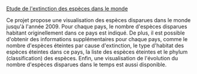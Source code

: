 [Etude de l'extinction des espèces dans le monde](https://species-extinction.github.io/species-extinction/index.html)<br>

Ce projet propose une visualisation des espèces disparues dans le monde jusqu'à l'année 2009. Pour chaque pays, le nombre d'espèces disparues habitant originellement dans ce pays est indiqué. De plus, il est possible d'obtenir des informations supplémentaires pour chaque pays, comme le nombre d'espèces éteintes par cause d'extinction, le type d'habitat des espèces éteintes dans ce pays, la liste des espèces éteintes et le phylum (classification) des espèces. Enfin, une visualisation de l'évolution du nombre d'espèces disparues dans le temps est aussi disponible.
